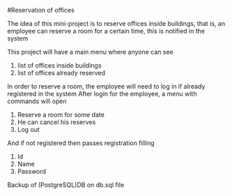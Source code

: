 #Reservation of offices

The idea of ​​this mini-project is to reserve offices inside buildings,
that is, an employee can reserve a room for a certain time, 
this is notified in the system

This project will have a main menu where anyone can see
1. list of offices inside buildings
2. list of offices already reserved

In order to reserve a room, the employee will need to log in if already registered in the system
After login for the employee, a menu with commands will open
1. Reserve a room for some date
2. He can cancel his reserves
3. Log out

And if not registered then passes registration filling
1. Id
2. Name
3. Password

Backup of (PostgreSQL)DB on db.sql file